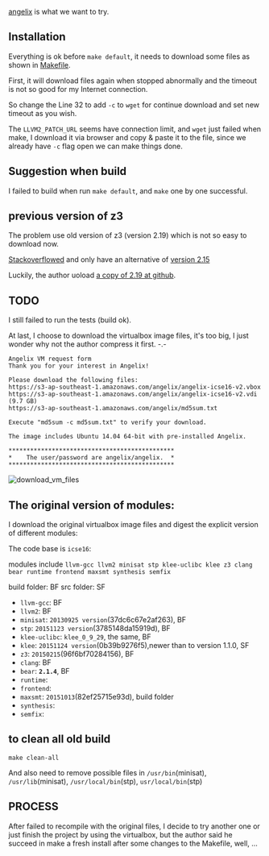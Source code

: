 [angelix](https://github.com/mechtaev/angelix) is what we want to try.

## Installation

Everything is ok before `make default`, it needs to download some files as shown in [Makefile](https://github.com/mechtaev/angelix/blob/master/Makefile).

First, it will download files again when stopped abnormally and the timeout is not so good for my Internet connection.

So change the Line 32 to add `-c` to `wget` for continue download and set new timeout as you wish.

The `LLVM2_PATCH_URL` seems have connection limit, and `wget` just failed when make, I download it via browser and copy & paste it to the file, since we already have `-c` flag open we can make things done.

## Suggestion when build

I failed to build when run `make default`, and `make` one by one successful.

## previous version of z3

The problem use old version of z3 (version 2.19) which is not so easy to download now.

[Stackoverflowed](http://stackoverflow.com/questions/39893529/previous-version-of-z3-for-windows) and only have an alternative of [version 2.15](https://polybox.ethz.ch/index.php/s/r9sTrXWKm5nwzsi)

Luckily, the author uoload [a copy of 2.19 at github](https://github.com/Z3Prover/bin/raw/master/legacy/z3-2.19.tar.gz).

## TODO

I still failed to run the tests (build ok).

At last, I choose to download the virtualbox image files, it's too big, I just wonder why not the author compress it first. -.-

```
Angelix VM request form
Thank you for your interest in Angelix!

Please download the following files:
https://s3-ap-southeast-1.amazonaws.com/angelix/angelix-icse16-v2.vbox
https://s3-ap-southeast-1.amazonaws.com/angelix/angelix-icse16-v2.vdi (9.7 GB)
https://s3-ap-southeast-1.amazonaws.com/angelix/md5sum.txt

Execute "md5sum -c md5sum.txt" to verify your download.

The image includes Ubuntu 14.04 64-bit with pre-installed Angelix.

**********************************************
*    The user/password are angelix/angelix.  *
**********************************************
```

![download_vm_files](download_vm_files.png)


## The original version of modules:

I download the original virtualbox image files and digest the explicit version of different modules:

The code base is `icse16`:

modules include `llvm-gcc llvm2 minisat stp klee-uclibc klee z3 clang bear runtime frontend maxsmt synthesis semfix`


build folder: BF
src folder: SF

* `llvm-gcc`:   BF
* `llvm2`:      BF
* `minisat`:    `20130925 version`(37dc6c67e2af263), BF
* `stp`:        `20151123 version`(3785148da15919d), BF
* `klee-uclibc`: `klee_0_9_29`, the same, BF
* `klee`: `20151124 version`(0b39b9276f5),newer than to version 1.1.0, SF
* `z3`: `20150215`(96f6bf70284156), BF
* `clang`:      BF
* `bear`: **`2.1.4`**, BF
* `runtime`:
* `frontend`:
* `maxsmt`: `20151013`(82ef25715e93d), build folder
* `synthesis`:
* `semfix`:


## to clean all old build

```
make clean-all
```

And also need to remove possible files in `/usr/bin`(minisat), `/usr/lib`(minisat), `/usr/local/bin`(stp), `usr/local/bin`(stp)


## PROCESS

After failed to recompile with the original files, I decide to try another one or just finish the project by using the virtualbox, but the author said he succeed in make a fresh install after some changes to the Makefile, well, ...